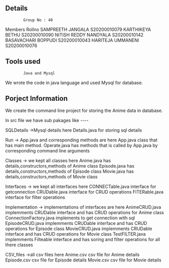 ## Details
            Group No : 40
Members                 Rollno
SAMPREETH JANGALA       S20200010079 
KARTHIKEYA BETHU        S20200010090 
NITISH REDDY NANDYALA   S20200010142 
BASAVACHARI BOPPUDI     S20200010043 
HARITEJA UMMANENI       S20200010076

## Tools used
            Java and Mysql
We wrote the code in java language and used Mysql for database.

## Porject Information
We create the command line project for storing the Anime data in database.

In src file we have sub pakages like ----

SQLDetails      ->Mysql details here 
            Details.java            for storing sql details 
   
Run             -> App.java and corresponding methods are here
            App.java                class that has main method.
            Operate.java            has methods that is called by App.java by corresponding command line arguments

Classes         -> we kept all classes here
            Anime.java              has details,constructors,methods of Anime class
            Episode.java            has details,constructors,methods of Episode class
            Movie.java              has details,constructors,methods of Movie class

Interfaces      -> we kept all interfaces here 
            CONNECTable.java        interface for getconnection
            CRUDable.java           interface for CRUD operations
            FITERable.java          interface for filter operations

Implementation  -> implementations of interfaces are here
            AnimeCRUD.java          implemments CRUDable interface and has CRUD operations for Anime class   
            ConnectionFactory.java  implements to get connection with sql
            EpisodeCRUD.java        implemments CRUDable interface and has CRUD operations for Episode class
            MovieCRUD.java          implemments CRUDable interface and has CRUD operations for Movie class
            TestFILTER.java         implemments Filteable interface and has soring and filter operations for all there classes

CSV_files       ->all csv files here
            Anime.csv               csv file for Anime details
            Episode.csv             csv file for Episode details
            Movie.csv               csv file for Movie details
